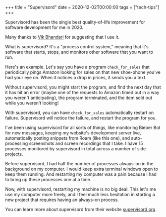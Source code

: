 +++
title = "Supervisord"
date = 2020-12-02T00:00:00
tags = ["tech-tips"]
+++

Supervisord has been the single best quality-of-life improvement for software development for me in 2020.

Many thanks to [Vik Bhandari](https://vikb.com/) for suggesting that I use it.

What is supervisord? It's a "process control system," meaning that it's software that starts, stops, and monitors other software that you want to run. 

Here's an example. Let's say you have a program `check_for_sales` that periodically pings Amazon looking for sales on that new shoe-phone you've had your eye on. When it notices a drop in prices, it sends you a text.

Without supervisord, you might start the program, and find the next day that it has hit an error (maybe one of the requests to Amazon timed out in a way you weren't anticipating), the program terminated, and the item sold out while you weren't looking!

With supervisord, you can have `check_for_sales` automatically restart on failure. Supervisord will notice the failure, and restart the program for you.

I've been using supervisord for all sorts of things, like monitoring Bieber Bot for new messages, keeping my website's development server live, automatically posting snippets from Roam (like this one), and auto-processing screenshots and screen recordings that I take. I have 15 processes monitored by supervisord in total across a number of side projects.

Before supervisord, I had half the number of processes always-on in the background on my computer. I would keep extra terminal windows open to keep them running. And restarting my computer was a pain because I had to bring up these processes one at a time.

Now, with supervisord, restarting my machine is no big deal. This let's me use my computer more freely, and I feel much less hesitation in starting a new project that requires having an always-on process.

You can learn more about supervisord from their website [supervisord.org](http://supervisord.org/).
